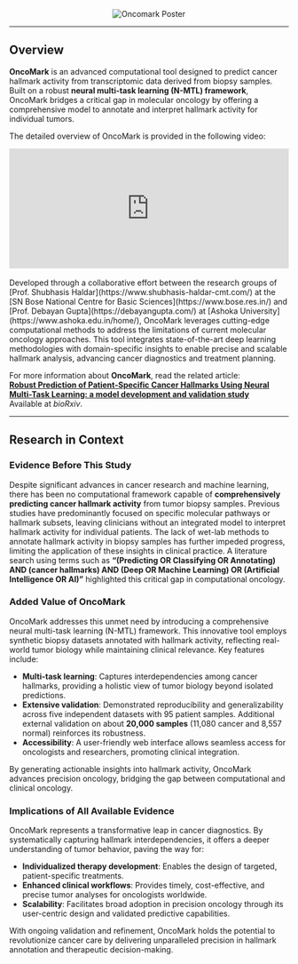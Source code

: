 <div align="center">
  <img src="https://github.com/user-attachments/assets/4da8fdff-41dd-49aa-b4f0-32ed1806a3bc" alt="Oncomark Poster">
</div>

---

## Overview

**OncoMark** is an advanced computational tool designed to predict cancer hallmark activity from transcriptomic data derived from biopsy samples. Built on a robust **neural multi-task learning (N-MTL) framework**, OncoMark bridges a critical gap in molecular oncology by offering a comprehensive model to annotate and interpret hallmark activity for individual tumors. 

The detailed overview of OncoMark is provided in the following video:

<div style="padding:42.86% 0 0 0;position:relative;">
  <iframe src="https://player.vimeo.com/video/1083725494?h=a8c71d9875&amp;badge=0&amp;autopause=0&amp;player_id=0&amp;app_id=58479" 
    frameborder="0" 
    allow="autoplay; fullscreen; picture-in-picture; clipboard-write; encrypted-media" 
    style="position:absolute;top:0;left:0;width:100%;height:100%;" 
    title="OncoMark Detailed Overview">
  </iframe>
</div>

<script src="https://player.vimeo.com/api/player.js"></script>


<br>
Developed through a collaborative effort between the research groups of [Prof. Shubhasis Haldar](https://www.shubhasis-haldar-cmt.com/) at the [SN Bose National Centre for Basic Sciences](https://www.bose.res.in/) and [Prof. Debayan Gupta](https://debayangupta.com/) at [Ashoka University](https://www.ashoka.edu.in/home/), OncoMark leverages cutting-edge computational methods to address the limitations of current molecular oncology approaches. This tool integrates state-of-the-art deep learning methodologies with domain-specific insights to enable precise and scalable hallmark analysis, advancing cancer diagnostics and treatment planning.

For more information about **OncoMark**, read the related article:  
**[Robust Prediction of Patient-Specific Cancer Hallmarks Using Neural Multi-Task Learning: a model development and validation study](https://www.biorxiv.org/content/10.1101/2025.02.03.636380v1)**  
Available at *bioRxiv*.

---

## Research in Context

### Evidence Before This Study

Despite significant advances in cancer research and machine learning, there has been no computational framework capable of **comprehensively predicting cancer hallmark activity** from tumor biopsy samples. Previous studies have predominantly focused on specific molecular pathways or hallmark subsets, leaving clinicians without an integrated model to interpret hallmark activity for individual patients. The lack of wet-lab methods to annotate hallmark activity in biopsy samples has further impeded progress, limiting the application of these insights in clinical practice. A literature search using terms such as **“(Predicting OR Classifying OR Annotating) AND (cancer hallmarks) AND (Deep OR Machine Learning) OR (Artificial Intelligence OR AI)”** highlighted this critical gap in computational oncology.

### Added Value of OncoMark

OncoMark addresses this unmet need by introducing a comprehensive neural multi-task learning (N-MTL) framework. This innovative tool employs synthetic biopsy datasets annotated with hallmark activity, reflecting real-world tumor biology while maintaining clinical relevance. Key features include:

- **Multi-task learning**: Captures interdependencies among cancer hallmarks, providing a holistic view of tumor biology beyond isolated predictions.
- **Extensive validation**: Demonstrated reproducibility and generalizability across five independent datasets with 95 patient samples. Additional external validation on about **20,000 samples** (11,080 cancer and 8,557 normal) reinforces its robustness.
- **Accessibility**: A user-friendly web interface allows seamless access for oncologists and researchers, promoting clinical integration.

By generating actionable insights into hallmark activity, OncoMark advances precision oncology, bridging the gap between computational and clinical oncology.

### Implications of All Available Evidence

OncoMark represents a transformative leap in cancer diagnostics. By systematically capturing hallmark interdependencies, it offers a deeper understanding of tumor behavior, paving the way for:

- **Individualized therapy development**: Enables the design of targeted, patient-specific treatments.
- **Enhanced clinical workflows**: Provides timely, cost-effective, and precise tumor analyses for oncologists worldwide.
- **Scalability**: Facilitates broad adoption in precision oncology through its user-centric design and validated predictive capabilities.

With ongoing validation and refinement, OncoMark holds the potential to revolutionize cancer care by delivering unparalleled precision in hallmark annotation and therapeutic decision-making.
